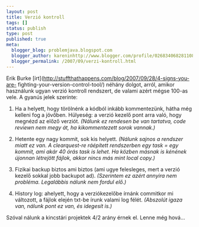```yaml
---
layout: post
title: Verzió kontroll
tags: []
status: publish
type: post
published: true
meta:
  blogger_blog: problemjava.blogspot.com
  blogger_author: kareninhttp://www.blogger.com/profile/02683406828110839343noreply@blogger.com
  blogger_permalink: /2007/09/verzi-kontroll.html
---
```

Erik Burke [írt](http://stuffthathappens.com/blog/2007/09/28/4-signs-you-are-
fighting-your-version-control-tool/) néhány dolgot, arról, amikor használunk
ugyan verzió kontroll rendszert, de valami azért mégse 100-as vele. A gyanús
jelek szerinte:

  
1. Ha a helyett, hogy törölnénk a kódból inkább kommentezünk, hátha még
kelleni fog a jövőben. Hülyeség: a verzió kezelő pont arra való, hogy megnézd
az előző verziót. _(Nálunk ez rendesen be van tartatva, code reviewn nem megy
át, ha kikommentezett sorok vannak.)_

  
2. Hetente egy nagy kommit, sok kis helyett. _(Nálunk sajnos a rendszer miatt
ez van. A clearquest-re ráépített rendszerben egy task = egy kommit, ami akár
40 órás task is lehet. Ha közben másnak is kénének újonnan létrejött fájlok,
akkor nincs más mint local copy.)_

  
3. Fizikai backup biztos ami biztos (ami ugye felesleges, mert a verzió kezelő
sokkal jobb backupot ad). _(Szerintem ez azért annyira nem probléma.
Legalábbis nálunk nem fordul elő.)_

  
4. History log: ahelyett, hogy a verziókezelőbe írnánk commitkor mi változott,
a fájlok elején txt-be írunk valami log félét. _(Abszolút igaza van, nálunk
pont ez van, és idegesít is.)_

  
Szóval nálunk a kincstári projektek 4/2 arány érnek el. Lenne még hová...

